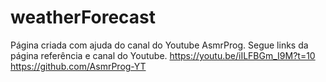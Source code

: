 # weatherForecast
Página criada com ajuda do canal do Youtube AsmrProg. 
Segue links da página referência e canal do Youtube.
https://youtu.be/iILFBGm_I9M?t=10
https://github.com/AsmrProg-YT
